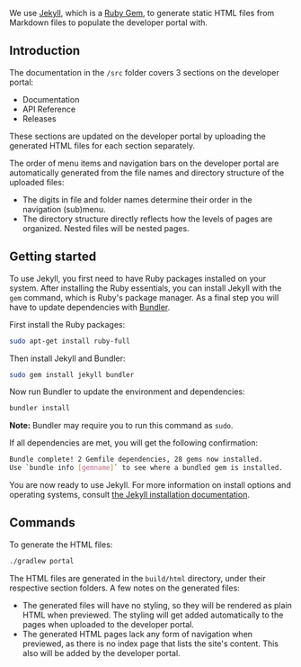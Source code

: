 
We use [Jekyll](https://jekyllrb.com/), which is a 
[Ruby Gem](https://en.wikipedia.org/wiki/RubyGems), to generate static HTML files from Markdown 
files to populate the developer portal with. 

## Introduction

The documentation in the `/src` folder covers 3 sections on the developer portal:
- Documentation
- API Reference
- Releases

These sections are updated on the developer portal by uploading the generated HTML files for each 
section separately. 

The order of menu items and navigation bars on the developer portal are 
automatically generated from the file names and directory structure of the uploaded files:

- The digits in file and folder names determine their order in the navigation (sub)menu.
- The directory structure directly reflects how the levels of pages are organized. Nested files will 
  be nested pages.
  
## Getting started

To use Jekyll, you first need to have Ruby packages installed on your system. After installing
the Ruby essentials, you can install Jekyll with the `gem` command, which is Ruby's package 
manager. As a final step you will have to update dependencies with 
[Bundler](https://medium.com/never-hop-on-the-bandwagon/gemfile-and-gemfile-lock-in-ruby-65adc918b856).

First install the Ruby packages:

```bash
sudo apt-get install ruby-full
```

Then install Jekyll and Bundler:

```bash
sudo gem install jekyll bundler
```

Now run Bundler to update the environment and dependencies:

```bash
bundler install
```

__Note:__ Bundler may require you to run this command as `sudo`.

If all dependencies are met, you will get the following confirmation:

```bash
Bundle complete! 2 Gemfile dependencies, 28 gems now installed.
Use `bundle info [gemname]` to see where a bundled gem is installed.
```

You are now ready to use Jekyll. For more information on install options and operating systems, 
consult [the Jekyll installation documentation](https://jekyllrb.com/docs/installation/).

## Commands

To generate the HTML files:

```bash
./gradlew portal
```

The HTML files are generated in the `build/html` directory, under their respective 
section folders. A few notes on the generated files:

- The generated files will have no styling, so they will be rendered as plain HTML when previewed. 
  The styling will get added automatically to the pages when uploaded to the developer portal.
- The generated HTML pages lack any form of navigation when previewed, as there is no index page 
  that lists the site's content. This also will be added by the developer portal.
  
